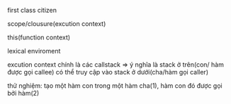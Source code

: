 first class citizen

scope/clousure\(excution context\)

this\(function context\)

lexical enviroment

excution context chính là các callstack =&gt; ý nghĩa là stack ở trên\(con/ hàm được gọi callee\) có thể truy cập vào stack ở dưới\(cha/hàm gọi caller\)

thử nghiệm: tạo một hàm con trong một hàm cha\(1\), hàm con đó được gọi bởi hàm\(2\)



